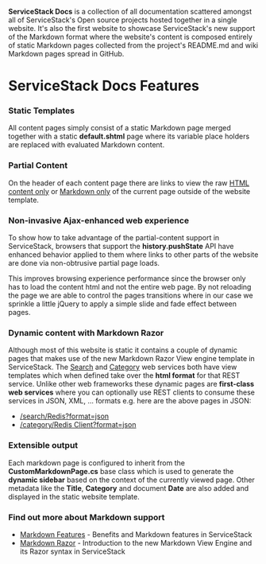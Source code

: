 
**ServiceStack Docs** is a collection of all documentation scattered amongst all of ServiceStack's Open source
projects hosted together in a single website. It's also the first website to showcase ServiceStack's
new support of the Markdown format where the website's content is composed entirely of static Markdown 
pages collected from the project's README.md and wiki Markdown pages spread in GitHub.

# ServiceStack Docs Features

### Static Templates
All content pages simply consist of a static Markdown page merged together with a static 
**default.shtml** page where its variable place holders are replaced with evaluated Markdown content.

### Partial Content
On the header of each content page there are links to view the raw [HTML content only](?format=html.bare) 
or [Markdown only](?format=text.bare) of the current page outside of the website template.

### Non-invasive Ajax-enhanced web experience
To show how to take advantage of the partial-content support in ServiceStack, browsers 
that support the **history.pushState** API have enhanced behavior applied to them where
links to other parts of the website are done via non-obtrusive partial page loads. 

This improves browsing experience performance since the browser only has to load the content html
and not the entire web page. By not reloading the page we are able to control the pages transitions
where in our case we sprinkle a little jQuery to apply a simple slide and fade effect between pages.

### Dynamic content with Markdown Razor
Although most of this website is static it contains a couple of dynamic pages that makes use of the new
Markdown Razor View engine template in ServiceStack. The [Search](~/search/Redis) 
and [Category](~/category/Redis%20Client) web services both have
view templates which when defined take over the **html format** for that REST service. Unlike other
web frameworks these dynamic pages are **first-class web services** where you can optionally use 
REST clients to consume these services in JSON, XML, ... formats e.g. here are the above pages in JSON: 

  - [/search/Redis?format=json](~/search/Redis?format=json)
  - [/category/Redis Client?format=json](~/category/Redis%20Client?format=json)

### Extensible output
Each markdown page is configured to inherit from the **CustomMarkdownPage.cs** base class which is used to 
generate the **dynamic sidebar** based on the context of the currently viewed page. Other metadata like 
the **Title**, **Category** and document **Date** are also added and displayed in the static website template.

### Find out more about Markdown support

  - [Markdown Features](markdown/markdown-features) - Benefits and Markdown features in ServiceStack
  - [Markdown Razor](markdown/markdown-razor) - Introduction to the new Markdown View Engine and its Razor syntax in ServiceStack